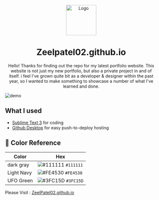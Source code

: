 <div align="center">
  <img alt="Logo" src="https://raw.githubusercontent.com/Zeelpatel02/Zeelpatel02.github.io/main/img/mario.png" width="100" />
</div>
<h1 align="center">
Zeelpatel02.github.io
</h1>
<p align="center">
Hello! Thanks for finding out the repo for my latest portfolio website. This website is not just my new portfolio, but also a private project in and of itself. i feel I've grown quite bit as a developer & designer within the past year, so I wanted to make something to showcase a number of what I've learned and done.
</p>

![demo](https://raw.githubusercontent.com/Zeelpatel02/Zeelpatel02.github.io/main/img/Zeel%20Patel%20_%20Pyt.png)

## What I used
- [Sublime Text 3](https://www.sublimetext.com/3) for coding
- [Github Desktop](https://desktop.github.com) for easy push-to-deploy hosting

## 🎨 Color Reference

| Color          | Hex                                                                |
| -------------- | ------------------------------------------------------------------ |
| dark gray      | ![#111111](https://via.placeholder.com/10/111111?text=+) `#111111` |
| Light Navy     | ![#FE4530](https://via.placeholder.com/10/FE4530?text=+) `#FE4530` |
| UFO Green      | ![#3FC15D](https://via.placeholder.com/10/3FC15D?text=+) `#3FC15D` |


Please Visit : [ZeelPatel02.github.io](https://zeelpatel02.github.io)


